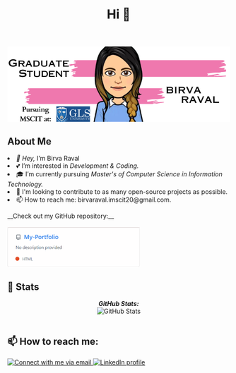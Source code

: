 <!DOCTYPE html>
<html>
<head>
    
</head>
<body>
    <header>
        <h1>Hi 👋</h1>
    </header>
    <center>
        <img src="https://raw.githubusercontent.com/BirvaRaval/BirvaRaval/main/birva.png" alt="Birva Raval">
    </center>
    <h2>About Me</h2>
<!--  <p>
        <a href="https://github.com/BirvaRaval">
            <img src="https://visitor-badge.laobi.icu/badge?page_id=BirvaRaval.BirvaRaval" alt="Visitors" >
        </a>
        <a href="https://github.com/BirvaRaval?tab=followers">
            <img src="https://img.shields.io/github/followers/BirvaRaval.svg?style=social&label=Follow" alt="GitHub Followers" >
        </a>
    </p>-->
    <p><li><i>👋 Hey,</i> I’m Birva Raval<br> </li>
        <li>💕 I’m interested in <i>Development & Coding.</i><br></li>
        <li>🎓 I’m currently pursuing <i>Master's of Computer Science in Information Technology.</i><br></li>
        <li>🎯 I'm looking to contribute to as many open-source projects as possible.<br></li>
        <li>📫 How to reach me:</i> birvaraval.imscit20@gmail.com.</i><br></li>
    </p>
    <p>
        __Check out my GitHub repository:__
        <br> <br>
        <a href="https://github.com/BirvaRaval/My-Portfolio.git">
            <img src="https://raw.githubusercontent.com/BirvaRaval/BirvaRaval/main/repo1.png" alt="GitHub Stats" width="300px" />
        </a>
    </p>
    <h2>👀 Stats</h2>
      <div>
        <p align="center">
          <b><em>GitHub Stats:</em></b> <br/>
        <img src="https://github-readme-streak-stats.herokuapp.com/?user=BirvaRaval" alt="GitHub Stats" /> <br/><br/>
      </div>  
    <h2>📫 How to reach me:</h2>
    <a href="mailto:birvaraval.imscit20@gmail.com">
        <img src="https://img.shields.io/badge/Gmail-D14836?style=for-the-badge&logo=gmail&logoColor=white" alt="Connect with me via email">
    </a>
    <a href="https://www.linkedin.com/in/birva-raval-2250a8211/?lipi=urn%3Ali%3Apage%3Ad_flagship3_feed%3Bv%2FAbncjjTfmSYp%2Fi8ZJmvw%3D%3D">
        <img src="https://img.shields.io/badge/LinkedIn-0077B5?style=for-the-badge&logo=linkedin&logoColor=white" alt="LinkedIn profile">
    </a>
</body>
</html>
